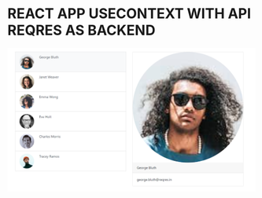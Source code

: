 # REACT APP USECONTEXT WITH API REQRES AS BACKEND
![Alt text](/src/assets/Capture.png?raw=true "Demostration")